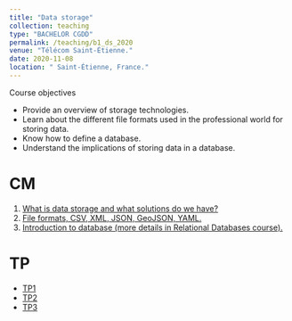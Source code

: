 ```yaml
---
title: "Data storage"
collection: teaching
type: "BACHELOR CGDD"
permalink: /teaching/b1_ds_2020
venue: "Télécom Saint-Étienne."
date: 2020-11-08
location: " Saint-Étienne, France."
---
```


Course objectives
 - Provide an overview of storage technologies.
 - Learn about the different file formats used in the professional world for storing data.
 - Know how to define a database.
 - Understand the implications of storing data in a database.

CM
======
1. [What is data storage and what solutions do we have?](http://h.alqasir.github.io/files/b1_data_storage_cm1.pdf)
2. [File formats, CSV, XML, JSON, GeoJSON, YAML.](http://h.alqasir.github.io/files/b1_data_storage_cm2.pdf)
3. [Introduction to database (more details in Relational Databases course).](http://h.alqasir.github.io/files/b1_data_storage_cm3.pdf)


TP
======
* [TP1](http://h.alqasir.github.io/files/b1_data_storage_tp1.pdf)
* [TP2](http://h.alqasir.github.io/files/b1_data_storage_tp2.pdf)
* [TP3](http://h.alqasir.github.io/files/b1_data_storage_tp3.pdf)

